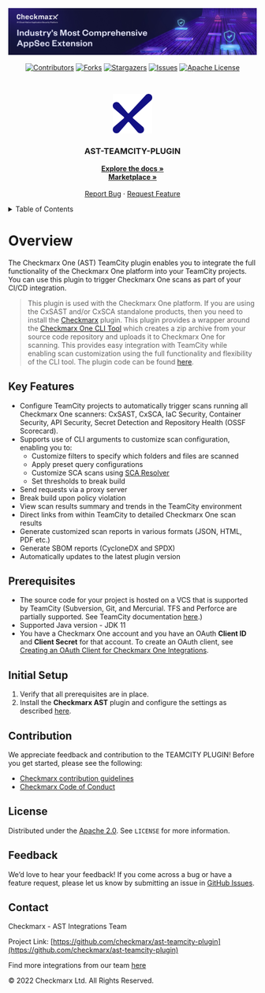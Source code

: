 <img src="https://raw.githubusercontent.com/Checkmarx/ci-cd-integrations/main/.images/PluginBanner.jpg">
<br />
<div align="center">
  
[![Contributors][contributors-shield]][contributors-url]
[![Forks][forks-shield]][forks-url]
[![Stargazers][stars-shield]][stars-url]
[![Issues][issues-shield]][issues-url]
[![Apache License][license-shield]][license-url]

</div>
<br />
<p align="center">
  <a href="https://github.com/Checkmarx/ast-teamcity-plugin">
    <img src="https://raw.githubusercontent.com/Checkmarx/ci-cd-integrations/main/.images/cx_logo.svg" 
    alt="Logo" width="80" height="80" />
  </a>

<h3 align="center">AST-TEAMCITY-PLUGIN</h3>

<p align="center">
    <a href="https://checkmarx.com/resource/documents/en/34965-68696-checkmarx-one-teamcity-plugin.html"><strong>Explore the docs »</strong></a>
    <br />
    <a href="https://plugins.jetbrains.com/plugin/17610-checkmarx-ast"><strong>Marketplace »</strong></a>
    <br />
    <br />
    <a href="https://github.com/checkmarx/ast-teamcity-plugin/issues/new">Report Bug</a>
    ·
    <a href="https://github.com/checkmarx/ast-teamcity-plugin/issues/new">Request Feature</a>
  </p>
</p>



<!-- TABLE OF CONTENTS -->
<details>
  <summary>Table of Contents</summary>
  <ol>
    <li>
      <a href="#overview">Overview</a>
    </li>
    <li>
      <a href="#key-features">Key Features</a>
    </li>
    <li><a href="#prerequisites">Prerequisites</a></li>
        <li><a href="#initial-setup">Initial Setup</a></li>
    <li><a href="#contribution">Contribution</a></li>
    <li><a href="#license">License</a></li>
        <li><a href="#feedback">Feedback</a></li>
    <li><a href="#contact">Contact</a></li>
  </ol>
</details>



<!-- OVERVIEW -->
# Overview

The Checkmarx One (AST) TeamCity plugin enables you to integrate the full functionality of the Checkmarx One platform into your TeamCity projects. You can use this plugin to trigger Checkmarx One scans as part of your CI/CD integration.
> This plugin is used with the Checkmarx One platform. If you are using the CxSAST and/or CxSCA standalone products, then you need to install the [Checkmarx](https://plugins.jetbrains.com/plugin/10101-checkmarx) plugin.
This plugin provides a wrapper around the [Checkmarx One CLI Tool](urn:resource:component:67829) which creates a zip archive from your source code repository and uploads it to Checkmarx One for scanning. This provides easy integration with TeamCity while enabling scan customization using the full functionality and flexibility of the CLI tool.
The plugin code can be found [here](https://github.com/Checkmarx/ast-teamcity-plugin/releases).

## Key Features

-   Configure TeamCity projects to automatically trigger scans running all Checkmarx One scanners: CxSAST, CxSCA, IaC Security, Container Security, API Security, Secret Detection and Repository Health (OSSF Scorecard).
-   Supports use of CLI arguments to customize scan configuration,
    enabling you to:
    -   Customize filters to specify which folders and files are scanned
    -   Apply preset query configurations
    -   Customize SCA scans using [SCA Resolver](https://checkmarx.com/resource/documents/en/34965-19196-checkmarx-sca-resolver.html)
    -   Set thresholds to break build
-   Send requests via a proxy server
-   Break build upon policy violation
-   View scan results summary and trends in the TeamCity environment
-   Direct links from within TeamCity to detailed Checkmarx One scan results
-   Generate customized scan reports in various formats (JSON, HTML, PDF etc.)
-   Generate SBOM reports (CycloneDX and SPDX)
-   Automatically updates to the latest plugin version

<!-- PREREQUISITES -->
## Prerequisites
-   The source code for your project is hosted on a VCS that is supported by TeamCity (Subversion, Git, and Mercurial. TFS and Perforce are partially supported. See TeamCity documentation [here](https://www.jetbrains.com/help/teamcity/creating-and-editing-projects.html#Creating+Project).)
-   Supported Java version - JDK 11
-   You have a Checkmarx One account and you have an OAuth **Client ID** and **Client Secret** for that account. To create an OAuth client, see [Creating an OAuth Client for Checkmarx One Integrations](https://checkmarx.com/resource/documents/en/34965-118315-authentication-for-checkmarx-one-cli.html#UUID-a4e31a96-1f36-6293-e95a-97b4b9189060_UUID-4123a2ff-32d0-2287-8dd2-3c36947f675e).

<!-- INITIAL SETUP -->
## Initial Setup
1.   Verify that all prerequisites are in place.
2.   Install the **Checkmarx AST** plugin and configure the settings as
    described [here](https://checkmarx.com/resource/documents/en/34965-68697-installing-the-teamcity-checkmarx-one-plugin.html).


<!-- CONTRIBUTION -->
## Contribution

We appreciate feedback and contribution to the TEAMCITY PLUGIN! Before you get started, please see the following:

- [Checkmarx contribution guidelines](docs/contributing.md)
- [Checkmarx Code of Conduct](docs/code_of_conduct.md)


<!-- LICENSE -->
## License
Distributed under the [Apache 2.0](LICENSE). See `LICENSE` for more information.


<!-- FEEDBACK -->
## Feedback
We’d love to hear your feedback! If you come across a bug or have a feature request, please let us know by submitting an issue in [GitHub Issues](https://github.com/Checkmarx/ast-teamcity-plugin/issues).

<!-- CONTACT -->
## Contact

Checkmarx - AST Integrations Team

Project Link: [https://github.com/checkmarx/ast-teamcity-plugin](https://github.com/checkmarx/ast-teamcity-plugin)

Find more integrations from our team [here](https://github.com/Checkmarx/ci-cd-integrations#checkmarx-ast-integrations)


© 2022 Checkmarx Ltd. All Rights Reserved.

<!-- MARKDOWN LINKS & IMAGES -->
<!-- https://www.markdownguide.org/basic-syntax/#reference-style-links -->
[contributors-shield]: https://img.shields.io/github/contributors/checkmarx/ast-teamcity-plugin.svg
[contributors-url]: https://github.com/checkmarx/ast-teamcity-plugin/graphs/contributors
[forks-shield]: https://img.shields.io/github/forks/checkmarx/ast-teamcity-plugin.svg
[forks-url]: https://github.com/checkmarx/ast-teamcity-plugin/network/members
[stars-shield]: https://img.shields.io/github/stars/checkmarx/ast-teamcity-plugin.svg
[stars-url]: https://github.com/checkmarx/ast-teamcity-plugin/stargazers
[issues-shield]: https://img.shields.io/github/issues/checkmarx/ast-teamcity-plugin.svg
[issues-url]: https://github.com/checkmarx/ast-teamcity-plugin/issues
[license-shield]: https://img.shields.io/github/license/checkmarx/ast-teamcity-plugin.svg
[license-url]: https://github.com/checkmarx/ast-teamcity-plugin/blob/main/LICENSE
